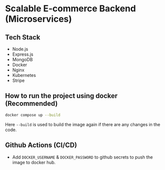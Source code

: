 # Scalable E-commerce Backend (Microservices)

## Tech Stack

- Node.js
- Express.js
- MongoDB
- Docker
- Nginx
- Kubernetes
- Stripe

## How to run the project using docker (Recommended)

```bash
docker compose up --build
```

Here `--build` is used to build the image again if there are any changes in the code.

## Github Actions (CI/CD)

- Add `DOCKER_USERNAME` & `DOCKER_PASSWORD` to github secrets to push the image to docker hub.
